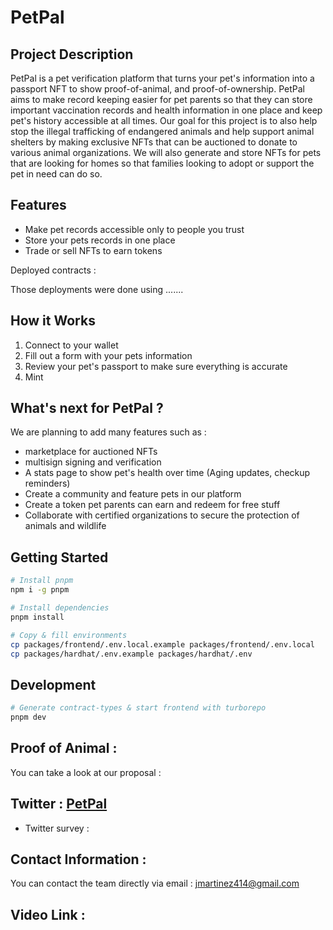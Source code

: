 
# PetPal
 

## Project Description 
PetPal is a pet verification platform that turns your pet's information into a passport NFT to show proof-of-animal, and proof-of-ownership. PetPal aims to make record keeping easier for pet parents so that they can store important vaccination records and health information in one place and keep pet's history accessible at all times. Our goal for this project is to also help stop the illegal trafficking of endangered animals and help support animal shelters by making exclusive NFTs that can be auctioned to donate to various animal organizations. We will also generate and store NFTs for pets that are looking for homes so that families looking to adopt or support the pet in need can do so. 


## Features 
- Make pet records accessible only to people you trust
- Store your pets records in one place 
- Trade or sell NFTs to earn tokens


Deployed contracts : 


Those deployments were done using .......





## How it Works

1. Connect to your wallet 
2. Fill out a form with your pets information
3. Review your pet's passport to make sure everything is accurate
4. Mint



## What's next for PetPal ?  

We are planning to add many features such as : 
- marketplace for auctioned NFTs 
- multisign signing and verification
- A stats page to show pet's health over time (Aging updates, checkup reminders)
- Create a community and feature pets in our platform
- Create a token pet parents can earn and redeem for free stuff
- Collaborate with certified organizations to secure the protection of animals and wildlife


## Getting Started

```bash
# Install pnpm
npm i -g pnpm

# Install dependencies
pnpm install

# Copy & fill environments
cp packages/frontend/.env.local.example packages/frontend/.env.local
cp packages/hardhat/.env.example packages/hardhat/.env
```


## Development

```bash
# Generate contract-types & start frontend with turborepo
pnpm dev
```


## Proof of Animal : 

You can take a look at our proposal : 


## Twitter :  [PetPal](https://twitter.com/) 

- Twitter survey : 


## Contact Information :

 You can contact the team directly via email : jmartinez414@gmail.com

## Video Link : 








